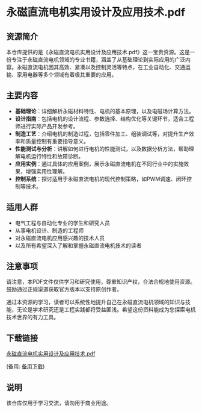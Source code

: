 # 永磁直流电机实用设计及应用技术.pdf

## 资源简介

本仓库提供的是《永磁直流电机实用设计及应用技术.pdf》这一宝贵资源。这是一份专注于永磁直流电机领域的专业书籍，涵盖了从基础理论到实际应用的广泛内容。永磁直流电机因其高效、紧凑以及控制灵活等特点，在工业自动化、交通运输、家用电器等多个领域有着极其重要的应用。

## 主要内容

- **基础理论**：详细解析永磁材料特性、电机的基本原理，以及电磁场计算方法。
- **设计指南**：包括电机的设计流程、参数选择、结构优化等关键环节，适合工程师进行实际产品开发参考。
- **制造工艺**：介绍电机的制造过程，包括零件加工、组装调试等，对提升生产效率和质量控制有重要指导意义。
- **性能测试与分析**：讲解如何进行电机的性能测试，以及数据分析方法，帮助理解电机运行特性和故障诊断。
- **应用实例**：通过具体的应用案例，展示永磁直流电机在不同行业中的实施效果，增强实用性理解。
- **控制系统**：探讨适用于永磁直流电机的现代控制策略，如PWM调速、闭环控制等技术。

## 适用人群

- 电气工程与自动化专业的学生和研究人员
- 从事电机设计、制造的工程师
- 对永磁直流电机应用感兴趣的技术人员
- 以及所有希望深入了解和掌握永磁直流电机技术的读者

## 注意事项

请注意，本PDF文件仅供学习和研究使用，尊重知识产权，合法合规地使用资源。鼓励通过正规渠道获取官方版本以支持原创作者。

通过本资源的学习，读者可以系统性地提升自己在永磁直流电机领域的知识与技能，无论是学术研究还是工程实践都将受益匪浅。希望这份资料能成为您探索电机技术世界的有力工具。

## 下载链接
[永磁直流电机实用设计及应用技术.pdf](https://pan.quark.cn/s/288e5cc9e39a) 

(备用: [备用下载](https://pan.baidu.com/s/1v-FjuTGXG12X8Oy83HZP6Q?pwd=1234))

## 说明

该仓库仅用于学习交流，请勿用于商业用途。
